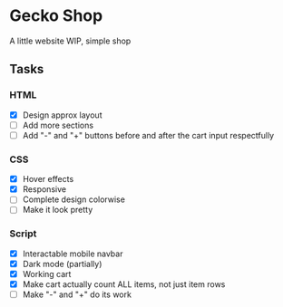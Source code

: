 # Gecko Shop

A little website WIP, simple shop

## Tasks

### HTML

- [x] Design approx layout
- [ ] Add more sections
- [ ] Add "-" and "+" buttons before and after the cart input respectfully

### CSS

- [x] Hover effects
- [x] Responsive
- [ ] Complete design colorwise
- [ ] Make it look pretty

### Script

- [x] Interactable mobile navbar
- [x] Dark mode (partially)
- [x] Working cart
- [x] Make cart actually count ALL items, not just item rows
- [ ] Make "-" and "+" do its work

